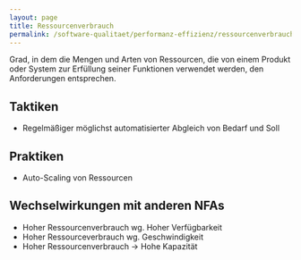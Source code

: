 ```yaml
---
layout: page
title: Ressourcenverbrauch
permalink: /software-qualitaet/performanz-effizienz/ressourcenverbrauch
---
```


Grad, in dem die Mengen und Arten von Ressourcen, die von einem Produkt oder System zur Erfüllung seiner Funktionen verwendet werden, den Anforderungen entsprechen.

## Taktiken

* Regelmäßiger möglichst automatisierter Abgleich von Bedarf und Soll 

## Praktiken

* Auto-Scaling von Ressourcen

## Wechselwirkungen mit anderen NFAs

* Hoher Ressourcenverbrauch wg. Hoher Verfügbarkeit
* Hoher Ressourceverbrauch wg. Geschwindigkeit
* Hoher Ressourcenverbrauch -> Hohe Kapazität